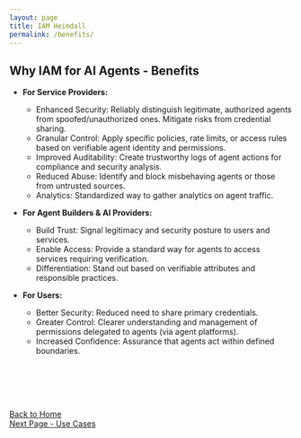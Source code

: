 ```yaml
---
layout: page
title: IAM Heimdall
permalink: /benefits/
---
```

## Why IAM for AI Agents - Benefits


- **For Service Providers:**

	- Enhanced Security: Reliably distinguish legitimate, authorized agents from spoofed/unauthorized ones. Mitigate risks from credential sharing.
	- Granular Control: Apply specific policies, rate limits, or access rules based on verifiable agent identity and permissions.
	- Improved Auditability: Create trustworthy logs of agent actions for compliance and security analysis.
	- Reduced Abuse: Identify and block misbehaving agents or those from untrusted sources.
	- Analytics: Standardized way to gather analytics on agent traffic.
    

- **For Agent Builders & AI Providers:**
    
	- Build Trust: Signal legitimacy and security posture to users and services.
	- Enable Access: Provide a standard way for agents to access services requiring verification.
	- Differentiation: Stand out based on verifiable attributes and responsible practices.
    

- **For Users:**
    
	- Better Security: Reduced need to share primary credentials.
	- Greater Control: Clearer understanding and management of permissions delegated to agents (via agent platforms).
	- Increased Confidence: Assurance that agents act within defined boundaries.



<br><br><br><br>

[Back to Home](./index.md) <br>
[Next Page - Use Cases](./UseCases.md)